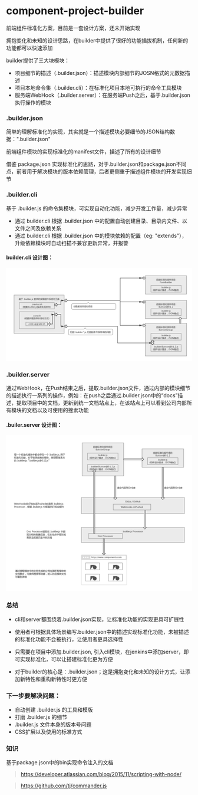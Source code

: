 
# component-project-builder

前端组件标准化方案，目前是一套设计方案，还未开始实现

拥抱变化和未知的设计思路，在builder中提供了很好的功能插拔机制，任何新的功能都可以快速添加

builder提供了三大块模块：
* 项目细节的描述（.builder.json）：描述模块内部细节的JOSN格式的元数据描述
* 项目本地命令集（.builder.cli）：在标准化项目本地可执行的命令工具模块
* 服务端WebHook（.builder.server）：在服务端Push之后，基于.builder.json执行操作的模块

### .builder.json
简单的理解标准化的实现，其实就是一个描述模块必要细节的JSON结构数据：".builder.json"

前端组件模块的实现标准化的manifest文件，描述了所有的设计细节

借鉴 package.json 实现标准化的思路，对于.builder.json和package.json不同点，前者用于解决模块的版本依赖管理，后者更侧重于描述组件模块的开发实现细节

### .builder.cli
基于 .builder.js 的命令集模块，可实现自动化功能，减少开发工作量，减少异常
* 通过 builder.cli 根据 .builder.json 中的配置自动创建目录、目录内文件、以文件之间及依赖关系
* 通过 builder.cli 根据 .builder.json 中的模块依赖的配置（eg: "extends"），升级依赖模块时自动扫描不兼容更新异常，并报警

#### builder.cli 设计图：
![images](/builder.png "设计思路")

### .builder.server
通过WebHook，在Push结束之后，提取.builder.json文件，通过内部的模块细节的描述执行一系列的操作，例如：在push之后通过.builder.json中的“docs”描述，提取项目中的文档，更新到统一文档站点上，在该站点上可以看到公司内部所有模块的文档以及可使用的搜索功能

#### .builer.server 设计图：
![images](/githooks.png "服务端标准化")

### 总结
* cli和server都围绕着.builder.json实现，让标准化功能的实现更具可扩展性

* 使用者可根据具体场景编写.builder.json中的描述实现标准化功能，未被描述的标准化功能不会被执行，让使用者更具选择性

* 只需要在项目中添加.builder.json, 引入cli模块，在jenkins中添加server，即可实现标准化，可以让搭建标准化更为方便

* 对于builder的核心是：.builder.json；这是拥抱变化和未知的设计方式，让添加新特性和重构新特性时更方便

### 下一步要解决问题：
* 自动创建 .builder.js 的工具和模版
* 打磨 .builder.js 的细节
* .builder.js 文件本身的版本号问题
* CSS扩展以及使用的标准方式

### 知识
基于package.json中的bin实现命令注入的文档
> https://developer.atlassian.com/blog/2015/11/scripting-with-node/

> https://github.com/tj/commander.js
